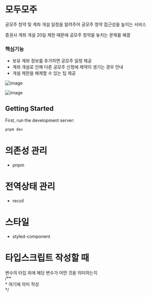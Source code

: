 # 모두모주

공모주 청약 및 계좌 개설 일정을 알려주어 공모주 청약 접근성을 높이는 서비스

증권사 계좌 개설 20일 제한 때문에 공모주 청약을 놓치는 문제를 해결

### 핵심기능

- 보유 계좌 정보를 추가하면  공모주 일정 제공
- 계좌 개설로 인해 다른 공모주 신청에 제약이 생기는 경우 안내
- 개설 제한을 해제할 수 있는 팁 제공

![image](https://github.com/8princesses/modumozu-client/assets/52477327/6810e415-e82f-4ca4-bf2c-483a3e233e6d)

![image](https://github.com/8princesses/modumozu-client/assets/52477327/dd6cc6d0-44a7-492e-967d-8b9dd6b7b0c8)

## Getting Started

First, run the development server:

```bash
pnpm dev
```

# 의존성 관리

- pnpm

# 전역상태 관리

- recoil

# 스타일

- styled-component

# 타입스크립트 작성할 때

변수의 타입 위에 해당 변수가 어떤 것을 의미하는지  
/\*\*  
\* 여기에 의미 작성  
\*/
